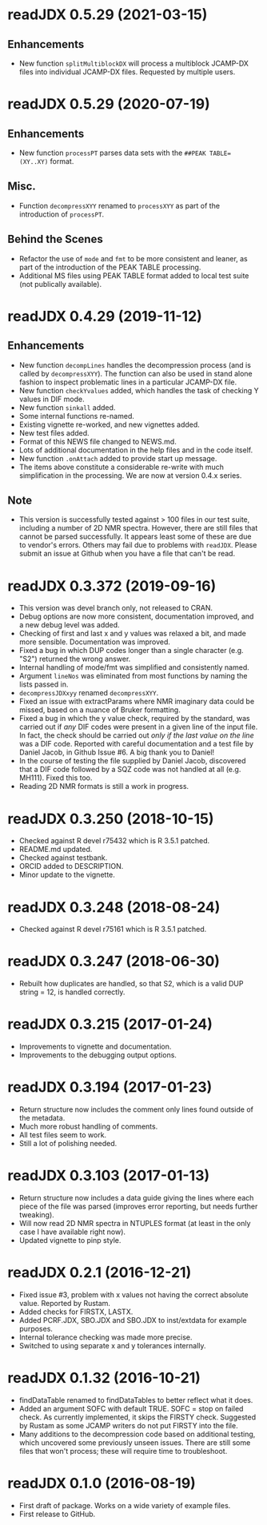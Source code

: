# readJDX 0.5.29 (2021-03-15)
## Enhancements
* New function `splitMultiblockDX` will process a multiblock JCAMP-DX files into individual JCAMP-DX files.  Requested by multiple users.

# readJDX 0.5.29 (2020-07-19)
## Enhancements
* New function `processPT` parses data sets with the `##PEAK TABLE= (XY..XY)` format.
## Misc.
* Function `decompressXYY` renamed to `processXYY` as part of the introduction of `processPT`.

## Behind the Scenes
* Refactor the use of `mode` and `fmt` to be more consistent and leaner, as part of the introduction of the PEAK TABLE processing.
* Additional MS files using PEAK TABLE format added to local test suite (not publically available).

# readJDX 0.4.29 (2019-11-12)
## Enhancements
* New function `decompLines` handles the decompression process (and is called by `decompressXYY`).  The function can also be used in stand alone fashion to inspect problematic lines in a particular JCAMP-DX file.
* New function `checkYvalues` added, which handles the task of checking Y values in DIF mode.
* New function `sinkall` added.
* Some internal functions re-named.
* Existing vignette re-worked, and new vignettes added.
* New test files added.
* Format of this NEWS file changed to NEWS.md.
* Lots of additional documentation in the help files and in the code itself.
* New function `.onAttach` added to provide start up message.
* The items above constitute a considerable re-write with much simplification in the processing.  We are now at version 0.4.x series.
## Note
* This version is successfully tested against > 100 files in our test suite, including a number of 2D NMR spectra.  However, there are still files that cannot be parsed successfully.  It appears least some of these are due to vendor's errors.  Others may fail due to problems with `readJDX`.  Please submit an issue at Github when you have a file that can't be read.

# readJDX 0.3.372 (2019-09-16)
* This version was devel branch only, not released to CRAN.
* Debug options are now more consistent, documentation improved, and a new debug level was added.
* Checking of first and last x and y values was relaxed a bit, and made more sensible.  Documentation was improved.
* Fixed a bug in which DUP codes longer than a single character (e.g. "S2") returned the wrong answer.
* Internal handling of mode/fmt was simplified and consistently named.
* Argument `lineNos` was eliminated from most functions by naming the lists passed in.
* `decompressJDXxyy` renamed `decompressXYY`.
* Fixed an issue with extractParams where NMR imaginary data could be missed, based on a nuance of Bruker formatting.
* Fixed a bug in which the y value check, required by the standard, was carried out if *any* DIF codes were present in a given line of the input file.  In fact, the check should be carried out *only if the last value on the line* was a DIF code.  Reported with careful documentation and a test file by Daniel Jacob, in Github Issue #6.  A big thank you to Daniel!
* In the course of testing the file supplied by Daniel Jacob, discovered that a DIF code followed by a SQZ code was not handled at all (e.g. MH111).  Fixed this too.
* Reading 2D NMR formats is still a work in progress.

# readJDX 0.3.250 (2018-10-15)
* Checked against R devel r75432 which is R 3.5.1 patched.
* README.md updated.
* Checked against testbank.
* ORCID added to DESCRIPTION.
* Minor update to the vignette.

# readJDX 0.3.248 (2018-08-24)
* Checked against R devel r75161 which is R 3.5.1 patched.

# readJDX 0.3.247 (2018-06-30)
* Rebuilt how duplicates are handled, so that S2, which is a valid DUP string = 12, is handled correctly.

# readJDX 0.3.215 (2017-01-24)
* Improvements to vignette and documentation.
* Improvements to the debugging output options.

# readJDX 0.3.194 (2017-01-23)
* Return structure now includes the comment only lines found outside of the metadata.
* Much more robust handling of comments.
* All test files seem to work.
* Still a lot of polishing needed.

# readJDX 0.3.103 (2017-01-13)
* Return structure now includes a data guide giving the lines where each piece of the file was parsed (improves error reporting, but needs further tweaking).
* Will now read 2D NMR spectra in NTUPLES format (at least in the only case I have available right now).
* Updated vignette to pinp style.  

# readJDX 0.2.1 (2016-12-21)
* Fixed issue #3, problem with x values not having the correct absolute value.  Reported by Rustam.
* Added checks for FIRSTX, LASTX.
* Added PCRF.JDX, SBO.JDX and SBO.JDX to inst/extdata for example purposes.
* Internal tolerance checking was made more precise.
* Switched to using separate x and y tolerances internally.

# readJDX 0.1.32 (2016-10-21)
* findDataTable renamed to findDataTables to better reflect what it does.
* Added an argument SOFC with default TRUE.  SOFC = stop on failed check.  As currently implemented, it skips the FIRSTY check.  Suggested by Rustam as some JCAMP writers do not put FIRSTY into the file.
* Many additions to the decompression code based on additional testing, which uncovered some previously unseen issues.  There are still some files that won't process; these will require time to troubleshoot.

# readJDX 0.1.0 (2016-08-19)
* First draft of package.  Works on a wide variety of example files.
* First release to GitHub.
